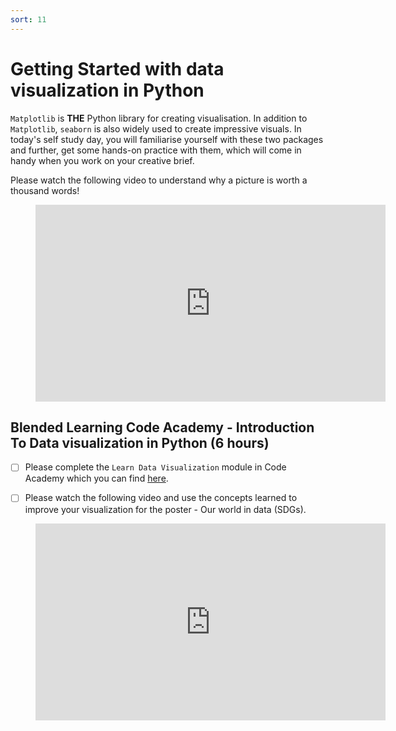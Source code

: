 ```yaml
---
sort: 11
---
```


# Getting Started with data visualization in Python

```Matplotlib``` is **THE** Python library for creating visualisation. In addition to ```Matplotlib```, ```seaborn``` is also widely used to create impressive visuals. In today's self study day, you will familiarise yourself with these two packages and further, get some hands-on practice with them, which will come in handy when you work on your creative brief.

Please watch the following video to understand why a picture is worth a thousand words!

<!-- blank line -->
<figure class="video_container">
<iframe width="560" height="315" src="https://www.youtube.com/embed/5Zg-C8AAIGg" title="YouTube video player" frameborder="0" allow="accelerometer; autoplay; clipboard-write; encrypted-media; gyroscope; picture-in-picture" allowfullscreen></iframe>
</figure>
<!-- blank line -->

## Blended Learning Code Academy - Introduction To Data visualization in Python (6 hours)

- [ ] Please complete the ```Learn Data Visualization``` module in Code Academy which you can find [here](https://www.codecademy.com/learn/data-visualization-python).

- [ ] Please watch the following video and use the concepts learned to improve your visualization for the poster - Our world in data (SDGs).

<!-- blank line -->
<figure class="video_container">
<iframe width="560" height="315" src="https://www.youtube.com/embed/8EMW7io4rSI?controls=0" title="YouTube video player" frameborder="0" allow="accelerometer; autoplay; clipboard-write; encrypted-media; gyroscope; picture-in-picture" allowfullscreen></iframe>
</figure>
<!-- blank line -->
